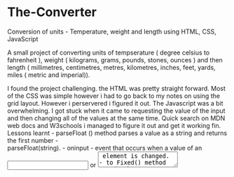 # The-Converter
Conversion of units - Temperature, weight and length using HTML, CSS, JavaScript

A small project of converting units of tempserature ( degree celsius to fahrenheit ), weight ( kilograms, grams, pounds, stones, ounces ) and then length ( millimetres, centimetres, metres, kilometres, inches, feet, yards, miles ( metric and imperial)).

I found the project challenging. the HTML was pretty straight forward. Most of the CSS was simple however i had to go back to my notes on using the grid layout. However i perservered i figured it out.
The Javascript was a bit overwhelming. I got stuck when it came to requesting the value of the input and then changing all of the values at the same time. Quick search on MDN web docs and W3schools i managed to figure it out and get it working fin.
Lessons learnt - parseFloat () method parses a value as a string and returns the first number -   
                 parseFloat(string).
                - oninput - event that occurs when a value of an <input> or <textarea> element is 
                 changed.
                - to Fixed() method rounds the string to a specified number of decimals
                - getElemetById - method returns an element with specified values

//convert celsius to fahrenheit and store it in variable f
//take the value from the celsius(user input) and convert it to floating-point number
//then multiply by 9, divide by 5 and add 32 
//then convert string to a float and round to two decimal places.

//convert fahrenheit to celsius and store it in variable f
//take the value from the fahrenheit(user input) and convert it to floating-point number
//then subtract by 32), multpily by 5, then divide by 9 
//then convert string to a float and round to two decimal places

** resources used - MDN web docs, W3Schools, Brad Traversey online course
              
